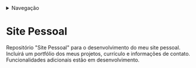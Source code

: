 <details>
    <summary>Navegação</summary>
    <ul>
        <li><a href="README.md">README</a></li>
        <li><a href="/Desenvolvimento/Tasklist.md">Task List</a></li>
        <li><a href="/Desenvolvimento/Cursos.md">Cursos que realizei para a elaboração do site</a></li>
    </ul>
</details>

# Site Pessoal
Repositório "Site Pessoal" para o desenvolvimento do meu site pessoal. Incluirá um portfólio dos meus projetos, currículo e informações de contato. Funcionalidades adicionais estão em desenvolvimento.


